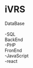 # iVRS
DataBase <br>
  <br/>   -SQL<br>
BackEnd<br>
  -PHP<br>
FronEnd<br>
  -JavaScript<br>
  -react<br>
